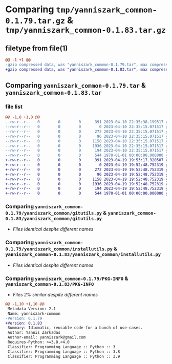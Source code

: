 # Comparing `tmp/yanniszark_common-0.1.79.tar.gz` & `tmp/yanniszark_common-0.1.83.tar.gz`

## filetype from file(1)

```diff
@@ -1 +1 @@
-gzip compressed data, was "yanniszark_common-0.1.79.tar", max compression
+gzip compressed data, was "yanniszark_common-0.1.83.tar", max compression
```

## Comparing `yanniszark_common-0.1.79.tar` & `yanniszark_common-0.1.83.tar`

### file list

```diff
@@ -1,8 +1,8 @@
--rw-r--r--   0        0        0      391 2023-04-10 22:35:38.199517 yanniszark_common-0.1.79/pyproject.toml
--rw-r--r--   0        0        0        0 2023-04-10 22:35:15.071517 yanniszark_common-0.1.79/yanniszark_common/__init__.py
--rw-r--r--   0        0        0      272 2023-04-10 22:35:15.071517 yanniszark_common-0.1.79/yanniszark_common/cmdutils.py
--rw-r--r--   0        0        0       96 2023-04-10 22:35:15.071517 yanniszark_common-0.1.79/yanniszark_common/fileutils.py
--rw-r--r--   0        0        0     1158 2023-04-10 22:35:15.071517 yanniszark_common-0.1.79/yanniszark_common/gitutils.py
--rw-r--r--   0        0        0     1936 2023-04-10 22:35:15.071517 yanniszark_common-0.1.79/yanniszark_common/installutils.py
--rw-r--r--   0        0        0      194 2023-04-10 22:35:15.071517 yanniszark_common-0.1.79/yanniszark_common/netutils.py
--rw-r--r--   0        0        0      544 1970-01-01 00:00:00.000000 yanniszark_common-0.1.79/PKG-INFO
+-rw-r--r--   0        0        0      391 2023-04-19 19:53:17.320507 yanniszark_common-0.1.83/pyproject.toml
+-rw-r--r--   0        0        0        0 2023-04-19 19:52:48.752319 yanniszark_common-0.1.83/yanniszark_common/__init__.py
+-rw-r--r--   0        0        0      272 2023-04-19 19:52:48.752319 yanniszark_common-0.1.83/yanniszark_common/cmdutils.py
+-rw-r--r--   0        0        0       96 2023-04-19 19:52:48.752319 yanniszark_common-0.1.83/yanniszark_common/fileutils.py
+-rw-r--r--   0        0        0     1158 2023-04-19 19:52:48.752319 yanniszark_common-0.1.83/yanniszark_common/gitutils.py
+-rw-r--r--   0        0        0     1936 2023-04-19 19:52:48.752319 yanniszark_common-0.1.83/yanniszark_common/installutils.py
+-rw-r--r--   0        0        0      194 2023-04-19 19:52:48.752319 yanniszark_common-0.1.83/yanniszark_common/netutils.py
+-rw-r--r--   0        0        0      544 1970-01-01 00:00:00.000000 yanniszark_common-0.1.83/PKG-INFO
```

### Comparing `yanniszark_common-0.1.79/yanniszark_common/gitutils.py` & `yanniszark_common-0.1.83/yanniszark_common/gitutils.py`

 * *Files identical despite different names*

### Comparing `yanniszark_common-0.1.79/yanniszark_common/installutils.py` & `yanniszark_common-0.1.83/yanniszark_common/installutils.py`

 * *Files identical despite different names*

### Comparing `yanniszark_common-0.1.79/PKG-INFO` & `yanniszark_common-0.1.83/PKG-INFO`

 * *Files 2% similar despite different names*

```diff
@@ -1,10 +1,10 @@
 Metadata-Version: 2.1
 Name: yanniszark-common
-Version: 0.1.79
+Version: 0.1.83
 Summary: Idiomatic, reusable code for a bunch of use-cases.
 Author: Yannis Zarkadas
 Author-email: yanniszark@gmail.com
 Requires-Python: >=3.8,<4.0
 Classifier: Programming Language :: Python :: 3
 Classifier: Programming Language :: Python :: 3.8
 Classifier: Programming Language :: Python :: 3.9
```

